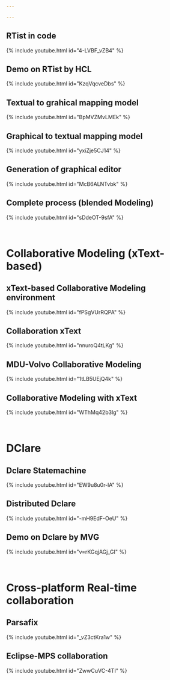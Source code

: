 ```yaml
---

---
```


 

 ## RTist in code

{% include youtube.html id="4-LVBF_vZB4" %}

## Demo on RTist by HCL

{% include youtube.html id="KzqVqcveDbs" %} 

## Textual to grahical mapping model

{% include youtube.html id="BpMVZMvLMEk" %}

## Graphical to textual mapping model 

{% include youtube.html id="yxiZje5CJ14" %}

## Generation of graphical editor

{% include youtube.html id="McB6ALNTvbk" %}

## Complete process (blended Modeling) 

{% include youtube.html id="sDdeOT-9sfA" %}

<p>&nbsp;</p>

# Collaborative Modeling (xText-based)


## xText-based Collaborative Modeling environment

{% include youtube.html id="fPSgVUrRQPA" %} 


## Collaboration xText

{% include youtube.html id="nnuroQ4tLKg" %} 


## MDU-Volvo Collaborative Modeling 

{% include youtube.html id="1tLB5UEjQ4k" %} 

## Collaborative Modeling with xText

{% include youtube.html id="WThMq42b3lg" %} 

<p>&nbsp;</p>

# DClare 

## Dclare Statemachine 

{% include youtube.html id="EW9u8u0r-lA" %} 

## Distributed Dclare 

{% include youtube.html id="-mH9EdF-OeU" %} 

## Demo on Dclare by MVG 
 
{% include youtube.html id="v=rKGqjAGj_GI" %} 

<p>&nbsp;</p>

# Cross-platform Real-time collaboration

## Parsafix 

{% include youtube.html id="_vZ3ctKra1w" %} 

## Eclipse-MPS collaboration 

{% include youtube.html id="ZwwCuVC-4TI" %} 

